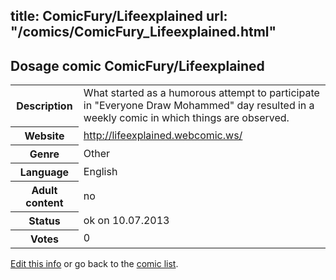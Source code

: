 title: ComicFury/Lifeexplained
url: "/comics/ComicFury_Lifeexplained.html"
---
Dosage comic ComicFury/Lifeexplained
-----------------------------------------

<p id="msg"></p>
<script type="text/javascript">
if (window.location.search === '?edit_info_mail=sent_ok') {
  var elem = document.getElementById("msg");
  elem.innerHTML = 'Edited information sucessfully sent for review, which is usually done daily. Thanks!';
  elem.className = 'ok';
}
</script>
<table class="comicinfo">
<tr>
<th>Description</th><td>What started as a humorous attempt to participate in &quot;Everyone Draw Mohammed&quot; day resulted in a weekly comic in which things are observed.</td>
</tr>
<tr>
<th>Website</th><td><a href="http://lifeexplained.webcomic.ws/">http://lifeexplained.webcomic.ws/</a></td>
</tr>
<tr>
<th>Genre</th><td>Other</td>
</tr>
<tr>
<th>Language</th><td>English</td>
</tr>
<tr>
<th>Adult content</th><td>no</td>
</tr>
<tr>
<th>Status</th><td>ok on 10.07.2013</td>
</tr>
<tr>
<th>Votes</th><td>0</td>
</tr>
</table>

[Edit this info](ComicFury_Lifeexplained_edit.html) or go back to the [comic list](../comic-index.html).
